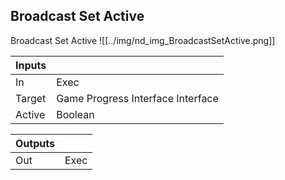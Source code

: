 ## Broadcast Set Active
Broadcast Set Active
![[../img/nd_img_BroadcastSetActive.png]]

|Inputs||
|--|--|
| In | Exec |
| Target | Game Progress Interface Interface |
| Active | Boolean |

|Outputs||
|--|--|
| Out | Exec |
